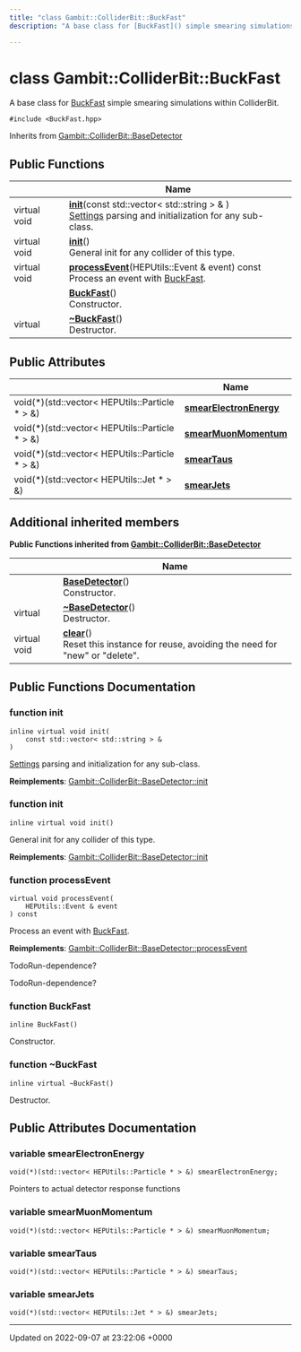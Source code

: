```yaml
---
title: "class Gambit::ColliderBit::BuckFast"
description: "A base class for [BuckFast]() simple smearing simulations within ColliderBit. "

---
```


# class Gambit::ColliderBit::BuckFast



A base class for [BuckFast]() simple smearing simulations within ColliderBit. 


`#include <BuckFast.hpp>`

Inherits from [Gambit::ColliderBit::BaseDetector](/documentation/code/classes/classgambit_1_1colliderbit_1_1basedetector/)

## Public Functions

|                | Name           |
| -------------- | -------------- |
| virtual void | **[init](/documentation/code/classes/classgambit_1_1colliderbit_1_1buckfast/#function-init)**(const std::vector< std::string > & )<br>[Settings](/documentation/code/classes/structsettings/) parsing and initialization for any sub-class.  |
| virtual void | **[init](/documentation/code/classes/classgambit_1_1colliderbit_1_1buckfast/#function-init)**()<br>General init for any collider of this type.  |
| virtual void | **[processEvent](/documentation/code/classes/classgambit_1_1colliderbit_1_1buckfast/#function-processevent)**(HEPUtils::Event & event) const<br>Process an event with [BuckFast](/documentation/code/classes/classgambit_1_1colliderbit_1_1buckfast/).  |
| | **[BuckFast](/documentation/code/classes/classgambit_1_1colliderbit_1_1buckfast/#function-buckfast)**()<br>Constructor.  |
| virtual | **[~BuckFast](/documentation/code/classes/classgambit_1_1colliderbit_1_1buckfast/#function-buckfast)**()<br>Destructor.  |

## Public Attributes

|                | Name           |
| -------------- | -------------- |
| void(*)(std::vector< HEPUtils::Particle * > &) | **[smearElectronEnergy](/documentation/code/classes/classgambit_1_1colliderbit_1_1buckfast/#variable-smearelectronenergy)**  |
| void(*)(std::vector< HEPUtils::Particle * > &) | **[smearMuonMomentum](/documentation/code/classes/classgambit_1_1colliderbit_1_1buckfast/#variable-smearmuonmomentum)**  |
| void(*)(std::vector< HEPUtils::Particle * > &) | **[smearTaus](/documentation/code/classes/classgambit_1_1colliderbit_1_1buckfast/#variable-smeartaus)**  |
| void(*)(std::vector< HEPUtils::Jet * > &) | **[smearJets](/documentation/code/classes/classgambit_1_1colliderbit_1_1buckfast/#variable-smearjets)**  |

## Additional inherited members

**Public Functions inherited from [Gambit::ColliderBit::BaseDetector](/documentation/code/classes/classgambit_1_1colliderbit_1_1basedetector/)**

|                | Name           |
| -------------- | -------------- |
| | **[BaseDetector](/documentation/code/classes/classgambit_1_1colliderbit_1_1basedetector/#function-basedetector)**()<br>Constructor.  |
| virtual | **[~BaseDetector](/documentation/code/classes/classgambit_1_1colliderbit_1_1basedetector/#function-basedetector)**()<br>Destructor.  |
| virtual void | **[clear](/documentation/code/classes/classgambit_1_1colliderbit_1_1basedetector/#function-clear)**()<br>Reset this instance for reuse, avoiding the need for "new" or "delete".  |


## Public Functions Documentation

### function init

```
inline virtual void init(
    const std::vector< std::string > & 
)
```

[Settings](/documentation/code/classes/structsettings/) parsing and initialization for any sub-class. 

**Reimplements**: [Gambit::ColliderBit::BaseDetector::init](/documentation/code/classes/classgambit_1_1colliderbit_1_1basedetector/#function-init)


### function init

```
inline virtual void init()
```

General init for any collider of this type. 

**Reimplements**: [Gambit::ColliderBit::BaseDetector::init](/documentation/code/classes/classgambit_1_1colliderbit_1_1basedetector/#function-init)


### function processEvent

```
virtual void processEvent(
    HEPUtils::Event & event
) const
```

Process an event with [BuckFast](/documentation/code/classes/classgambit_1_1colliderbit_1_1buckfast/). 

**Reimplements**: [Gambit::ColliderBit::BaseDetector::processEvent](/documentation/code/classes/classgambit_1_1colliderbit_1_1basedetector/#function-processevent)


TodoRun-dependence? 

TodoRun-dependence? 


### function BuckFast

```
inline BuckFast()
```

Constructor. 

### function ~BuckFast

```
inline virtual ~BuckFast()
```

Destructor. 

## Public Attributes Documentation

### variable smearElectronEnergy

```
void(*)(std::vector< HEPUtils::Particle * > &) smearElectronEnergy;
```


Pointers to actual detector response functions 


### variable smearMuonMomentum

```
void(*)(std::vector< HEPUtils::Particle * > &) smearMuonMomentum;
```


### variable smearTaus

```
void(*)(std::vector< HEPUtils::Particle * > &) smearTaus;
```


### variable smearJets

```
void(*)(std::vector< HEPUtils::Jet * > &) smearJets;
```


-------------------------------

Updated on 2022-09-07 at 23:22:06 +0000